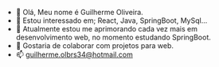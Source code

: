  - 👋 Olá, Meu nome é Guilherme Oliveira.
- 👀 Estou interessado em; React, Java, SpringBoot, MySql...
- 🌱 Atualmente estou me aprimorando cada vez mais em desenvolvimento web, no momento estudando SpringBoot.
- 💞️ Gostaria de colaborar com projetos para web.
- 📫 guilherme.olbrs34@hotmail.com

<!---
GuiOlbrs/GuiOlbrs is a ✨ special ✨ repository because its `README.md` (this file) appears on your GitHub profile.
You can click the Preview link to take a look at your changes.
--->
